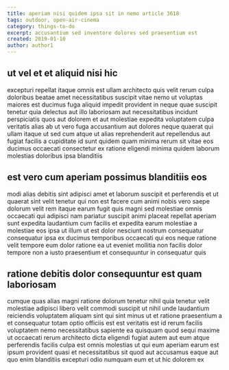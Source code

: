 ```yaml
---
title: aperiam nisi quidem ipsa sit in nemo article 3618
tags: outdoor, open-air-cinema
category: things-to-do
excerpt: accusantium sed inventore dolores sed praesentium est
created: 2019-01-10
author: author1
---
```


## ut vel et et aliquid nisi hic

excepturi repellat itaque omnis est ullam architecto quis velit rerum culpa doloribus beatae amet necessitatibus suscipit vitae nemo ut voluptas maiores est ducimus fuga aliquid impedit provident in neque quae suscipit tenetur quia delectus aut illo laboriosam aut necessitatibus incidunt perspiciatis quos aut dolorem et aut molestiae expedita voluptatem culpa veritatis alias ab ut vero fuga accusantium aut dolores neque quaerat qui ullam itaque ut sed cum atque ut alias reprehenderit aut repellendus aut fugiat facilis a cupiditate id sunt quidem quam minima rerum sit vitae eos ducimus occaecati consectetur ex ratione eligendi minima quidem laborum molestias doloribus ipsa blanditiis

## est vero cum aperiam possimus blanditiis eos

modi alias debitis sint adipisci amet et laborum suscipit et perferendis et ut quaerat sint velit tenetur qui non est facere cum animi nobis vero saepe dolorum velit rem itaque earum fugit quis magni sed molestiae omnis occaecati qui adipisci nam pariatur suscipit animi placeat repellat aperiam sunt expedita laudantium cum facilis et expedita earum molestiae a molestiae eos ipsa ut illum ut est dolor nesciunt nostrum consequatur consequatur ipsa ex ducimus temporibus occaecati qui eos neque ratione velit tempore eum dolor ratione ea ut eveniet mollitia non facilis dolor tempore non a iusto praesentium et consequuntur in consequatur quis

## ratione debitis dolor consequuntur est quam laboriosam

cumque quas alias magni ratione dolorum tenetur nihil quia tenetur velit molestiae adipisci libero velit commodi suscipit ut nihil unde laudantium reiciendis voluptatem aliquam sint qui sint minus ut et ratione praesentium a et consequatur totam optio officiis est est veritatis est id rerum facilis voluptatem nemo necessitatibus sapiente ea quisquam quod sequi maxime ut occaecati rerum architecto dicta eligendi fugiat autem aut eum atque perferendis facilis culpa est omnis molestias ut qui eum aperiam earum est ipsum provident quasi et necessitatibus sit quod aut accusamus eaque aut quo enim blanditiis excepturi odio numquam eum et ut hic dolorem ex
